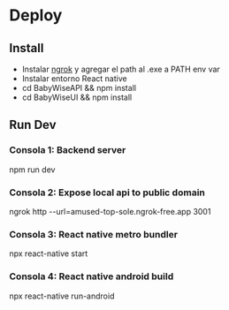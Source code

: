 # Deploy

## Install
 - Instalar [ngrok](https://dashboard.ngrok.com/get-started/setup/windows) y agregar el path al .exe a PATH env var
 - Instalar entorno React native
 - cd BabyWiseAPI && npm install
 - cd BabyWiseUI && npm install

 ## Run Dev

 ### Consola 1: Backend server
 npm run dev

 ### Consola 2: Expose local api to public domain
 ngrok http --url=amused-top-sole.ngrok-free.app 3001

 ### Consola 3: React native metro bundler
 npx react-native start

 ### Consola 4: React native android build
 npx react-native run-android
 

